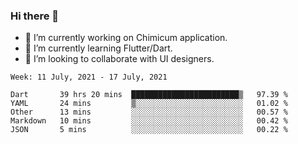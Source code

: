 ### Hi there 👋

<!--
**devcat37/devcat37** is a ✨ _special_ ✨ repository because its `README.md` (this file) appears on your GitHub profile.-->


- 🔭 I’m currently working on Chimicum application.
- 🌱 I’m currently learning Flutter/Dart.
- 👯 I’m looking to collaborate with UI designers.
<!-- - 🤔 I’m looking for help with ... -->

<!--START_SECTION:waka-->
```text
Week: 11 July, 2021 - 17 July, 2021

Dart       39 hrs 20 mins  ████████████████████████▒   97.39 % 
YAML       24 mins         ▒░░░░░░░░░░░░░░░░░░░░░░░░   01.02 % 
Other      13 mins         ░░░░░░░░░░░░░░░░░░░░░░░░░   00.57 % 
Markdown   10 mins         ░░░░░░░░░░░░░░░░░░░░░░░░░   00.42 % 
JSON       5 mins          ░░░░░░░░░░░░░░░░░░░░░░░░░   00.22 % 
```
<!--END_SECTION:waka-->
